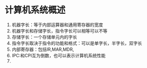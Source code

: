 # 计算机系统概述

1. 机器字长：等于内部运算器和通用寄存器的宽度
2. 机器字长和存储字长，指令字长可以相等可以不等
3. 存储字长：一个存储单元内的字长
4. 指令字长取决于指令的功能和格式：可以是单字长，半字长，双字长
5. 内部寄存器：包括IR,MAR,MDR,
6. IPC:和CPI互为倒数，也可以表示计算机系统性能
7. 